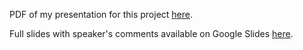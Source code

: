 PDF of my presentation for this project [here](https://github.com/mattranalletta/05-final-project/blob/main/presentation/Household%20Gender%20Equality%20during%20COVID-19.pdf).

Full slides with speaker's comments available on Google Slides [here](https://docs.google.com/presentation/d/1vzg987GceCEmjcfCDQ6YUQ-qbpBd01dMGILZwP2vn5E/edit?usp=sharing).

